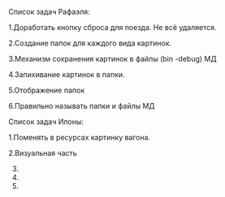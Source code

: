 Список задач Рафаэля:

1.Доработать кнопку сброса для поезда. Не всё удаляется.

2.Создание папок для каждого вида картинок.

3.Механизм сохранения картинок в файлы (bin -debug) МД

4.Запихивание картинок в папки.

5.Отображение папок 

6.Правильно называть папки и файлы МД


Список задач Илоны:

1.Поменять в ресурсах картинку вагона.

2.Визуальная часть

3.

4.

5.
